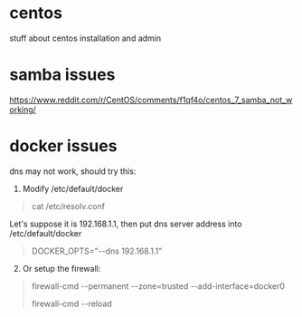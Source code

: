 # centos
stuff about centos installation and admin

# samba issues
https://www.reddit.com/r/CentOS/comments/f1qf4o/centos_7_samba_not_working/

# docker issues
dns may not work, should try this: 

1. Modify /etc/default/docker

> cat /etc/resolv.conf
> 
Let's suppose it is 192.168.1.1, then put dns server address into /etc/default/docker
> DOCKER_OPTS="--dns 192.168.1.1"
2. Or setup the firewall: 
> firewall-cmd --permanent --zone=trusted --add-interface=docker0
> 
> firewall-cmd --reload
> 
